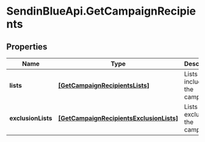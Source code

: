 # SendinBlueApi.GetCampaignRecipients

## Properties
Name | Type | Description | Notes
------------ | ------------- | ------------- | -------------
**lists** | [**[GetCampaignRecipientsLists]**](GetCampaignRecipientsLists.md) | Lists included in the campaign | 
**exclusionLists** | [**[GetCampaignRecipientsExclusionLists]**](GetCampaignRecipientsExclusionLists.md) | Lists excluded of the campaign | 


